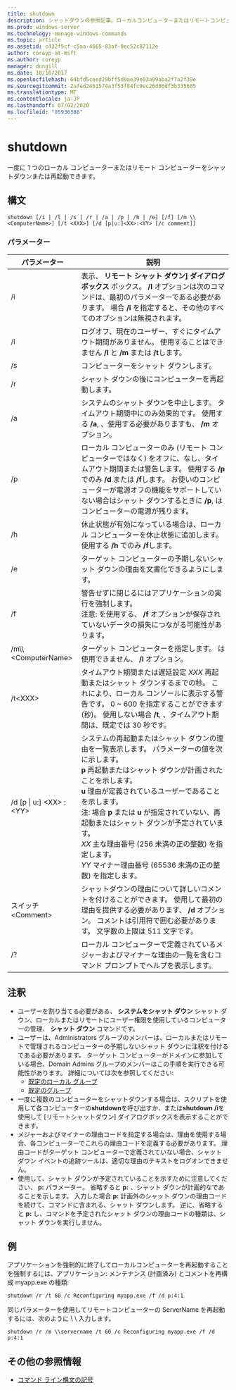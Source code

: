 ```yaml
---
title: shutdown
description: シャットダウンの参照記事。ローカルコンピューターまたはリモートコンピューターを1つずつシャットダウンまたは再起動することができます。
ms.prod: windows-server
ms.technology: manage-windows-commands
ms.topic: article
ms.assetid: c432f5cf-c5aa-4665-83af-0ec52c87112e
author: coreyp-at-msft
ms.author: coreyp
manager: dongill
ms.date: 10/16/2017
ms.openlocfilehash: 64bfd5ceed29bff5d9ae39e03a99aba2f7a2f39e
ms.sourcegitcommit: 2afed2461574a3f53f84fc9ec28d86df3b335685
ms.translationtype: MT
ms.contentlocale: ja-JP
ms.lasthandoff: 07/02/2020
ms.locfileid: "85936386"
---
```

# <a name="shutdown"></a>shutdown

一度に 1 つのローカル コンピューターまたはリモート コンピューターをシャットダウンまたは再起動できます。



## <a name="syntax"></a>構文

```
shutdown [/i | /l | /s | /r | /a | /p | /h | /e] [/f] [/m \\<ComputerName>] [/t <XXX>] [/d [p|u:]<XX>:<YY> [/c comment]]
```

### <a name="parameters"></a>パラメーター

|パラメーター|説明|
|---------|-----------|
|/i|表示、 **リモート シャット ダウン] ダイアログ ボックス** ボックス。 **/I** オプションは次のコマンドは、最初のパラメーターである必要があります。 場合 **/i** を指定すると、その他のすべてのオプションは無視されます。|
|/l|ログオフ、現在のユーザー、すぐにタイムアウト期間がありません。 使用することはできません **/l** と **/m** または **/t**します。|
|/s|コンピューターをシャット ダウンします。|
|/r|シャット ダウンの後にコンピューターを再起動します。|
|/a|システムのシャット ダウンを中止します。 タイムアウト期間中にのみ効果的です。 使用する **/a**, 、使用する必要がありますも、 **/m** オプション。|
|/p|ローカル コンピューターのみ (リモート コンピューターではなく) をオフに、なし、タイムアウト期間または警告します。 使用する **/p** でのみ **/d** または **/f**します。 お使いのコンピューターが電源オフの機能をサポートしていない場合はシャット ダウンするときに **/p**, はコンピューターの電源が残ります。|
|/h|休止状態が有効になっている場合は、ローカル コンピューターを休止状態に追加します。 使用する **/h** でのみ **/f**します。|
|/e|ターゲット コンピューターの予期しないシャット ダウンの理由を文書化できるようにします。|
|/f|警告せずに閉じるにはアプリケーションの実行を強制します。</br>注意: を使用する、 **/f** オプションが保存されていないデータの損失につながる可能性があります。|
|/m\\\\\<ComputerName>|ターゲット コンピューターを指定します。 は使用できません、 **/l** オプション。|
|/t\<XXX>|タイムアウト期間または遅延設定 *XXX* 再起動またはシャット ダウンするまでの秒。 これにより、ローカル コンソールに表示する警告です。 0 ~ 600 を指定することができます (秒)。 使用しない場合 **/t**, 、タイムアウト期間は、既定では 30 秒です。|
|/d [p \| u:] \<XX> :\<YY>|システムの再起動またはシャット ダウンの理由を一覧表示します。 パラメーターの値を次に示します。</br>**p** 再起動またはシャット ダウンが計画されたことを示します。</br>**u** 理由が定義されているユーザーであることを示します。</br>注: 場合 **p** または **u** が指定されていない、再起動またはシャット ダウンが予定されています。</br>*XX* 主な理由番号 (256 未満の正の整数) を指定します。</br>*YY* マイナー理由番号 (65536 未満の正の整数) を指定します。|
|スイッチ\<Comment>|シャットダウンの理由について詳しいコメントを付けることができます。 使用して最初の理由を提供する必要があります、 **/d** オプション。 コメントは引用符で囲む必要があります。 文字数の上限は 511 文字です。|
|/?|ローカル コンピューターで定義されているメジャーおよびマイナーな理由の一覧を含むコマンド プロンプトでヘルプを表示します。|

## <a name="remarks"></a>注釈

-   ユーザーを割り当てる必要がある、 **システムをシャット ダウン** シャット ダウン、ローカルまたはリモートにユーザー権限を使用しているコンピューターの管理、 **シャット ダウン** コマンドです。
-   ユーザーは、Administrators グループのメンバーは、ローカルまたはリモートで管理されるコンピューターの予期しないシャット ダウンに注釈を付けるである必要があります。 ターゲット コンピューターがドメインに参加している場合、Domain Admins グループのメンバーはこの手順を実行できる可能性があります。 詳細については次を参照してください:
    -   [既定のローカル グループ](https://technet.microsoft.com/library/cc785098(v=ws.10).aspx)
    -   [既定のグループ](https://technet.microsoft.com/library/cc756898(v=ws.10).aspx)
-   一度に複数のコンピューターをシャットダウンする場合は、スクリプトを使用して各コンピューターの**shutdown**を呼び出すか、または**shutdown** **/i**を使用して [リモートシャットダウン] ダイアログボックスを表示することができます。
-   メジャーおよびマイナーの理由コードを指定する場合は、理由を使用する場合、各コンピューターでこれらの理由コードを定義する必要があります。 理由コードがターゲット コンピューターで定義されていない場合、シャット ダウン イベントの追跡ツールは、適切な理由のテキストをログオンできません。
-   使用して、シャット ダウンが予定されていることを示すために注意してください、 **p:** パラメーター。 省略すると **p:** 、シャット ダウンが計画的なであることを示します。 入力した場合 **p:** 計画外のシャット ダウンの理由コードを続けて、コマンドに含まれる、シャット ダウンします。 逆に、省略すると **p:** し、コマンドを予定されたシャット ダウンの理由コードの種類は、シャット ダウンを実行しません。

## <a name="examples"></a>例

アプリケーションを強制的に終了してローカルコンピューターを再起動することを強制するには、アプリケーション: メンテナンス (計画済み) とコメントを再構成 myapp.exe の種類:
```
shutdown /r /t 60 /c Reconfiguring myapp.exe /f /d p:4:1
```
同じパラメーターを使用してリモートコンピューターの ServerName を再起動するには、次のように \\ \\ 入力します。
```
shutdown /r /m \\servername /t 60 /c Reconfiguring myapp.exe /f /d p:4:1
```

## <a name="additional-references"></a>その他の参照情報

- [コマンド ライン構文の記号](command-line-syntax-key.md)
